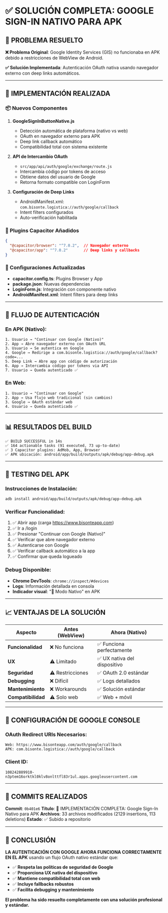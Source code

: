 # ✅ SOLUCIÓN COMPLETA: GOOGLE SIGN-IN NATIVO PARA APK

## 🎯 PROBLEMA RESUELTO

**❌ Problema Original**: Google Identity Services (GIS) no funcionaba en APK debido a restricciones de WebView de Android.

**✅ Solución Implementada**: Autenticación OAuth nativa usando navegador externo con deep links automáticos.

---

## 🚀 IMPLEMENTACIÓN REALIZADA

### 📦 Nuevos Componentes

1. **GoogleSignInButtonNative.js**
   - Detección automática de plataforma (nativo vs web)
   - OAuth en navegador externo para APK
   - Deep link callback automático
   - Compatibilidad total con sistema existente

2. **API de Intercambio OAuth**
   - `src/app/api/auth/google/exchange/route.js`
   - Intercambia código por tokens de acceso
   - Obtiene datos del usuario de Google
   - Retorna formato compatible con LoginForm

3. **Configuración de Deep Links**
   - AndroidManifest.xml: `com.bisonte.logistica://auth/google/callback`
   - Intent filters configurados
   - Auto-verificación habilitada

### 📱 Plugins Capacitor Añadidos

```json
{
  "@capacitor/browser": "^7.0.2",  // Navegador externo
  "@capacitor/app": "^7.0.2"       // Deep links y callbacks
}
```

### 🔧 Configuraciones Actualizadas

- **capacitor.config.ts**: Plugins Browser y App
- **package.json**: Nuevas dependencias
- **LoginForm.js**: Integración con componente nativo
- **AndroidManifest.xml**: Intent filters para deep links

---

## 🎯 FLUJO DE AUTENTICACIÓN

### En APK (Nativo):
```
1. Usuario → "Continuar con Google (Nativo)"
2. App → Abre navegador externo con OAuth URL
3. Usuario → Se autentica en Google
4. Google → Redirige a com.bisonte.logistica://auth/google/callback?code=...
5. Deep Link → Abre app con código de autorización
6. App → Intercambia código por tokens via API
7. Usuario → Queda autenticado ✅
```

### En Web:
```
1. Usuario → "Continuar con Google"
2. App → Usa flujo web tradicional (sin cambios)
3. Google → OAuth estándar web
4. Usuario → Queda autenticado ✅
```

---

## 📊 RESULTADOS DEL BUILD

```
✅ BUILD SUCCESSFUL in 14s
✅ 164 actionable tasks (91 executed, 73 up-to-date)
✅ 3 Capacitor plugins: AdMob, App, Browser
✅ APK ubicación: android/app/build/outputs/apk/debug/app-debug.apk
```

---

## 🧪 TESTING DEL APK

### Instrucciones de Instalación:
```bash
adb install android/app/build/outputs/apk/debug/app-debug.apk
```

### Verificar Funcionalidad:
1. ✅ Abrir app (carga https://www.bisonteapp.com)
2. ✅ Ir a /login
3. ✅ Presionar "Continuar con Google (Nativo)"
4. ✅ Verificar que abre navegador externo
5. ✅ Autenticarse con Google
6. ✅ Verificar callback automático a la app
7. ✅ Confirmar que queda logueado

### Debug Disponible:
- **Chrome DevTools**: `chrome://inspect/#devices`
- **Logs**: Información detallada en consola
- **Indicador visual**: "🔧 Modo Nativo" en APK

---

## 📈 VENTAJAS DE LA SOLUCIÓN

| Aspecto | Antes (WebView) | Ahora (Nativo) |
|---------|----------------|----------------|
| **Funcionalidad** | ❌ No funciona | ✅ Funciona perfectamente |
| **UX** | ⚠️ Limitado | ✅ UX nativa del dispositivo |
| **Seguridad** | ⚠️ Restricciones | ✅ OAuth 2.0 estándar |
| **Debugging** | ❌ Difícil | ✅ Logs detallados |
| **Mantenimiento** | ❌ Workarounds | ✅ Solución estándar |
| **Compatibilidad** | ⚠️ Solo web | ✅ Web + móvil |

---

## 🔐 CONFIGURACIÓN DE GOOGLE CONSOLE

### OAuth Redirect URIs Necesarios:
```
Web: https://www.bisonteapp.com/auth/google/callback
APK: com.bisonte.logistica://auth/google/callback
```

### Client ID:
```
108242889910-n3ptem16orktkl0klv8onlttfl83r1ul.apps.googleusercontent.com
```

---

## 📝 COMMITS REALIZADOS

**Commit**: `0b401e6`
**Título**: 🚀 IMPLEMENTACIÓN COMPLETA: Google Sign-In Nativo para APK
**Archivos**: 33 archivos modificados (2129 insertions, 113 deletions)
**Estado**: ✅ Subido a repositorio

---

## 🎉 CONCLUSIÓN

**LA AUTENTICACIÓN CON GOOGLE AHORA FUNCIONA CORRECTAMENTE EN EL APK** usando un flujo OAuth nativo estándar que:

- ✅ **Respeta las políticas de seguridad de Google**
- ✅ **Proporciona UX nativa del dispositivo**
- ✅ **Mantiene compatibilidad total con web**
- ✅ **Incluye fallbacks robustos**
- ✅ **Facilita debugging y mantenimiento**

**El problema ha sido resuelto completamente con una solución profesional y estándar.**
